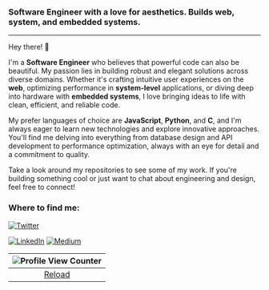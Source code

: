 ### Software Engineer with a love for aesthetics. Builds web, system, and embedded systems.

---

Hey there! 👋

I'm a **Software Engineer** who believes that powerful code can also be beautiful. My passion lies in building robust and elegant solutions across diverse domains. Whether it's crafting intuitive user experiences on the **web**, optimizing performance in **system-level** applications, or diving deep into hardware with **embedded systems**, I love bringing ideas to life with clean, efficient, and reliable code.

My prefer languages of choice are **JavaScript**, **Python**, and **C**, and I'm always eager to learn new technologies and explore innovative approaches. You'll find me delving into everything from database design and API development to performance optimization, always with an eye for detail and a commitment to quality.

Take a look around my repositories to see some of my work. If you're building something cool or just want to chat about engineering and design, feel free to connect!

<h3>Where to find me:</h3>
<p>
  <a href="https://twitter.com/trillionware" target="_blank"><img alt="Twitter" src="https://img.shields.io/badge/twitter-%231DA1F2.svg?&style=for-the-badge&logo=twitter&logoColor=white" /></a> 



  <a href="https://www.linkedin.com/in/timothytjoe" target="_blank"><img alt="LinkedIn" src="https://img.shields.io/badge/linkedin-%230077B5.svg?&style=for-the-badge&logo=linkedin&logoColor=white" /></a> 
  <a href="https://medium.com/@trillionware" target="_blank"><img alt="Medium" src="https://img.shields.io/badge/medium-%2312100E.svg?&style=for-the-badge&logo=medium&logoColor=white" /></a>
</p>

| ![Profile View Counter](https://profile-counter.glitch.me/timtjoe/count.svg) |
|:---------------------------------------------:|
| [Reload](https://github.com/timtjoe) |




